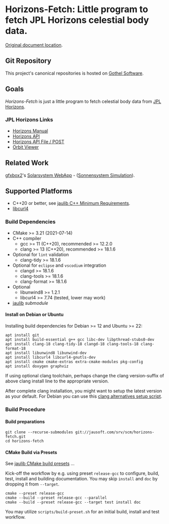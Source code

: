 # Horizons-Fetch: Little program to fetch JPL Horizons celestial body data.

[Original document location](https://jausoft.com/cgit/horizons-fetch.git/about/).

## Git Repository
This project's canonical repositories is hosted on [Gothel Software](https://jausoft.com/cgit/horizons-fetch.git/).

## Goals
*Horizons-Fetch* is just a little program to fetch celestial body data from [JPL Horizons](https://ssd.jpl.nasa.gov/horizons/).

### JPL Horizons Links
- [Horizons Manual](https://ssd.jpl.nasa.gov/horizons/manual.html)
- [Horizons API](https://ssd-api.jpl.nasa.gov/doc/horizons.html)
- [Horizons API File / POST](https://ssd-api.jpl.nasa.gov/doc/horizons_file.html)
- [Orbit Viewer](https://cneos.jpl.nasa.gov/ov/index.html#)

## Related Work
[gfxbox2](https://jausoft.com/cgit/cs_class/gfxbox2.git/about/)'s 
[Solarsystem WebApp](https://jausoft.com/projects/gfxbox2/solarsystem.html) - ([Sonnensystem Simulation](https://jausoft.com/cgit/cs_class/gfxbox2.git/plain/doc/Sonnensystem.pdf)).

## Supported Platforms
- C++20 or better, see [jaulib C++ Minimum Requirements](https://jausoft.com/cgit/jaulib.git/about/README.md#cpp_min_req).
- [libcurl4](https://curl.se/libcurl/)

### Build Dependencies
- CMake >= 3.21 (2021-07-14)
- C++ compiler
  - gcc >= 11 (C++20), recommended >= 12.2.0
  - clang >= 13 (C++20), recommended >= 18.1.6
- Optional for `lint` validation
  - clang-tidy >= 18.1.6
- Optional for `eclipse` and `vscodium` integration
  - clangd >= 18.1.6
  - clang-tools >= 18.1.6
  - clang-format >= 18.1.6
- Optional
  - libunwind8 >= 1.2.1
  - libcurl4 >= 7.74 (tested, lower may work)
- [jaulib](https://jausoft.com/cgit/jaulib.git/about/) *submodule*

#### Install on Debian or Ubuntu

Installing build dependencies for Debian >= 12 and Ubuntu >= 22:
~~~~~~~~~~~~~~~~~~~~~~~~~~~~~~~~~~~~~~~~~~~~~~~~~~~~~~~~~~~~~~~~~~{.sh}
apt install git
apt install build-essential g++ gcc libc-dev libpthread-stubs0-dev 
apt install clang-18 clang-tidy-18 clangd-18 clang-tools-18 clang-format-18
apt install libunwind8 libunwind-dev
apt install libcurl4 libcurl4-gnutls-dev
apt install cmake cmake-extras extra-cmake-modules pkg-config
apt install doxygen graphviz
~~~~~~~~~~~~~~~~~~~~~~~~~~~~~~~~~~~~~~~~~~~~~~~~~~~~~~~~~~~~~~~~~~

If using optional clang toolchain, 
perhaps change the clang version-suffix of above clang install line to the appropriate version.

After complete clang installation, you might want to setup the latest version as your default.
For Debian you can use this [clang alternatives setup script](https://jausoft.com/cgit/jaulib.git/tree/scripts/setup_clang_alternatives.sh).

### Build Procedure

#### Build preparations

~~~~~~~~~~~~~~~~~~~~~~~~~~~~~~~~~~~~~~~~~~~~~~~~~~~~~~~~~~~~~{.sh}
git clone --recurse-submodules git://jausoft.com/srv/scm/horizons-fetch.git
cd horizons-fetch
~~~~~~~~~~~~~~~~~~~~~~~~~~~~~~~~~~~~~~~~~~~~~~~~~~~~~~~~~~~~~

<a name="cmake_presets_optional"></a>

#### CMake Build via Presets
See [jaulib CMake build presets](https://jausoft.com/cgit/jaulib.git/about/README.md#cmake_presets_optional) ...

Kick-off the workflow by e.g. using preset `release-gcc` to configure, build, test, install and building documentation.
You may skip `install` and `doc` by dropping it from `--target`.
~~~~~~~~~~~~~~~~~~~~~~~~~~~~~~~~~~~~~~~~~~~~~~~~~~~~~~~~~~~~~{.sh}
cmake --preset release-gcc
cmake --build --preset release-gcc --parallel
cmake --build --preset release-gcc --target test install doc
~~~~~~~~~~~~~~~~~~~~~~~~~~~~~~~~~~~~~~~~~~~~~~~~~~~~~~~~~~~~~

You may utilize `scripts/build-preset.sh` for an initial build, install and test workflow.

